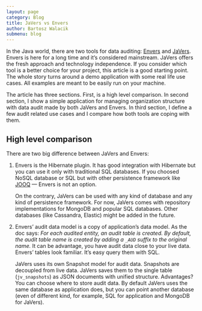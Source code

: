 ```yaml
---
layout: page
category: Blog
title: JaVers vs Envers
author: Bartosz Walacik
submenu: blog
---
```


In the Java world, there are two tools for data auditing: [Envers](http://hibernate.org/orm/envers/)
and [JaVers](https://javers.org).
Envers is here for a long time and it’s considered mainstream.
JaVers offers the fresh approach and technology independence.
If you consider which tool is a better choice for your project, this article is a good starting point.
The whole story turns around a demo application with some real life use cases. 
All examples are meant to be easily run on your machine.
 
The article has three sections. First, is a high level comparison.
In second section, I show a simple application for managing organization structure with 
data audit made by both JaVers and Envers.
In third section,
I define a few audit related use cases and I compare how both tools are coping with them.

## High level comparison

There are two big difference between JaVers and Envers:

1. Envers is the Hibernate plugin.
   It has good integration with Hibernate but you can use it only with traditional SQL databases.
   If you choosed NoSQL database or SQL but with other persistence framework like 
   [JOOQ](https://www.jooq.org/) &mdash; Envers is not an option.
   
   On the contrary, JaVers can be used with any kind of database and any kind of 
   persistence framework. For now, JaVers comes with repository implementations for MongoDB and
   popular SQL databases. Other databases (like Cassandra, Elastic) might be added in the future.
   
1. Envers’ audit data model is a copy of application’s data model. As the doc says:
   *For each audited entity, an audit table is created.
   By default, the audit table name is created by adding a `_AUD` suffix to the original name.*
   It can be advantage, you have audit data close to your live data. Envers’ tables look familiar.
   It’s easy query them with SQL.
     
   JaVers uses its own Snapshot model for audit data.
   Snapshots are decoupled from live data.
   JaVers saves them to the single table (`jv_snapshots`) as JSON documents with unified structure.
   Advantages? You can choose where to store audit data.
   By default JaVers uses the same database as application does,
   but you can point another database
   (even of different kind, for example, SQL for application and MongoDB for JaVers).
   
    
    